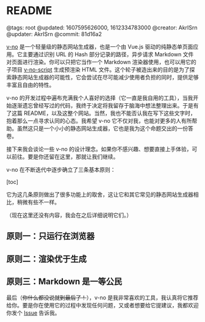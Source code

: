 # README

@tags: root
@updated: 1607595626000, 1612334783000
@creator: AkrISrn
@updater: AkrISrn
@commit: 81d16a2

[v-no](https://github.com/akrisrn/v-no) 是一个轻量级的静态网站生成器，也是一个由 Vue.js 驱动的纯静态单页面应用。它主要通过识别 URL 的 Hash 部分记录的路径，异步请求 Markdown 文件对页面进行渲染。你可以只把它当作一个 Markdown 渲染器使用，也可以用它的子项目 [v-no-script](https://github.com/akrisrn/v-no-script) 生成预渲染 HTML 文件。这个轮子被造出来的目的是为了探索静态网站生成器的可能性，它会尝试在尽可能减少使用者负担的同时，提供足够丰富且自由的特性。

v-no 的开发过程中遍布充满我个人喜好的选择（它一直是我自用的工具），当我开始逐渐遗忘曾经写过的代码，我终于决定将我留存于脑海中想法整理出来。于是有了这篇 README，以及这整个网站。当然，我也不能否认我在写下这些文字时，抱着那么一点寻求认同的心态。我希望 v-no 它不仅对我，也能对更多的人有所帮助。虽然这只是一个小小的静态网站生成器，它也是我为这个命题交出的一份答卷。

接下来我会谈论一些 v-no 的设计理念。如果你不感兴趣、想要直接上手体验，可以前往[](/zh/docs/download_&_deploy.md "#")。要是你还留在这里，那就让我们继续。

v-no 在不断迭代中逐步确立了三条基本原则：

[toc]

它为这几条原则做出了很多功能上的取舍，这让它和其它常见的静态网站生成器相比，稍微有些不一样。

（现在这里还没有内容，我会在之后详细说明它们。）

## 原则一：只运行在浏览器

## 原则二：渲染优于生成

## 原则三：Markdown 是一等公民

最后（~~你什么都没说就到最后了！~~），v-no 是我非常喜欢的工具，我认真将它推荐给你。要是你在使用它的过程中发现任何问题，又或者想要给它提建议，我都欢迎你发个 [Issue](https://github.com/akrisrn/v-no/issues) 告诉我。
